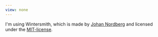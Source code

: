```yaml
---
view: none
---
```


I'm using Wintersmith, which is made by [Johan Nordberg][1] and licensed under the [MIT-license][2].

[1]: http://johan-nordberg.com
[2]: http://opensource.org/licenses/MIT
